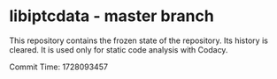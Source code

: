 # libiptcdata - master branch

This repository contains the frozen state of the repository.
Its history is cleared. It is used only for static code
analysis with Codacy.

Commit Time: 1728093457